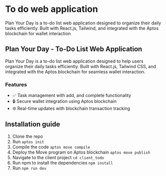 # To do web application

Plan Your Day is a to-do list web application designed to organize their daily tasks efficiently. Built with React.js, Tailwind, and integrated with the Aptos blockchain for wallet interaction

## Plan Your Day - To-Do List Web Application

Plan Your Day is a to-do list web application designed to help users organize their daily tasks efficiently. Built with React.js, Tailwind CSS, and integrated with the Aptos blockchain for seamless wallet interaction.

### Features

- ✅ Task management with add, and complete functionality
- 🔒 Secure wallet integration using Aptos blockchain
- 🌐 Real-time updates with blockchain transaction tracking

## Installation guide

1. Clone the repo
2. Run `aptos init`
3. Compile the code `aptos move compile`
4. Deploy the Move program on Aptos blockchain `aptos move publish`
5. Navigate to the client project `cd client_todo`
6. Run npm to install the dependencies `npm install`
7. Run `npm run dev`
